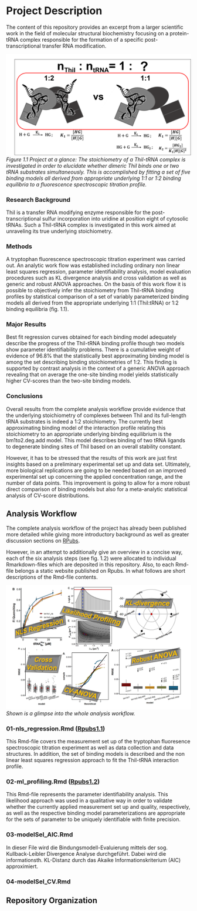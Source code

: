 # Project Description

The content of this repository provides an excerpt from a larger scientific work in the field of molecular structural biochemistry focusing on a protein-tRNA complex responsible for the formation of a specific post-transcriptional transfer RNA modification.

<p>
    <img src="/pictures/project2.png" alt="intro">
    <em>Figure 1.1 Project at a glance: The stoichiometry of a ThiI-tRNA complex is investigated in order to elucidate whether dimeric ThiI binds one or two tRNA substrates simultaneously. This is accomplished by fitting a set of five binding models all derived from appropriate underlying 1:1 or 1:2 binding equilibria to a fluorescence spectroscopic titration profile.</em>
</p>


### Research Background
ThiI is a transfer RNA modifying enzyme responsible for the post-transcriptional sulfur incorporation into uridine at position eight of cytosolic tRNAs. Such a ThiI-tRNA complex is investigated in this work aimed at unraveling its true underlying stoichiometry.

### Methods

A tryptophan fluorescence spectroscopic titration experiment was carried out. An analytic work flow was established including ordinary non linear least squares regression, parameter identifiability analysis, model evaluation procedures such as KL divergence analysis and cross validation as well as generic and robust ANOVA approaches. On the basis of this work flow it is possible to objectively infer the stoichiometry from ThiI-tRNA binding profiles by statistical comparison of a set of variably parameterized binding models all derived from the appropriate underlying 1:1 (ThiI:tRNA) or 1:2 binding equilibria (fig. 1.1).

### Major Results

Best fit regression curves obtained for each binding model adequately describe the progress of the ThiI-tRNA binding profile though two models show parameter identifiability problems. There is a cumulative weight of evidence of 96.8% that the statistically best approximating binding model is among the set describing binding stoichiometries of 1:2. This finding is supported by contrast analysis in the context of a generic ANOVA approach revealing that on average the one-site binding model yields statistically higher CV-scores than the two-site binding models.

### Conclusions

Overall results from the complete analysis workflow provide evidence that the underlying stoichiometry of complexes between ThiI and its full-length tRNA substrates is indeed a 1:2 stoichiometry. The currently best approximating binding model of the interaction profile relating this stoichiometry to an appropriate underlying binding equilibrium is the bm1to2.deg.add model. This model describes binding of two tRNA ligands to degenerate binding sites of ThiI based on an overall stability constant.

However, it has to be stressed that the results of this work are just first insights based on a preliminary experimental set up and data set. Ultimately, more biological replications are going to be needed based on an improved experimental set up concerning the applied concentration range, and the number of data points. This improvement is going to allow for a more robust direct comparison of binding models but also for a meta-analytic statistical analysis of CV-score distributions. 

## Analysis Workflow
The complete analysis workflow of the project has already been published more detailed while giving more introductory background as well as greater discussion sections on [RPubs](https://rpubs.com/DeTwes/modeling_thii_trna_interaction). 

However, in an attempt to additionally give an overview in a concise way, each of the six analysis steps (see fig. 1.2) were allocated to individual Rmarkdown-files which are deposited in this repository. Also, to each Rmd-file belongs a static website published on Rpubs. In what follows are  short descriptions of the Rmd-file contents.

<p>
    <img src="/pictures/analysis_overview.png" alt="intro">
    <em>Shown is a glimpse into the whole analysis workflow. </em>
</p>

### 01-nls_regression.Rmd ([Rpubs1.1](https://rpubs.com/DeTwes/NLS-Regression))

This Rmd-file covers the measurement set up of the tryptophan fluoresence spectroscopic titration experiment as well as  data collection and data structures. In addition, the set of binding models is described and the non linear least squares regression approach to fit the ThiI-tRNA interaction profile. 
### 02-ml_profiling.Rmd ([Rpubs1.2](https://rpubs.com/DeTwes/Identifiability-Analysis))
This Rmd-file represents the parameter identifiability analysis. This likelihood approach was used in a qualitative way in order to validate whether the currently applied measurement set up and quality, respectively, as well as the respective binding model parameterizations are appropriate for the sets of parameter to be uniquely identifiable with finite precision. 

### 03-modelSel_AIC.Rmd
In dieser File wird die Bindungsmodell-Evaluierung mittels der sog. Kullback-Leibler Divergence Analyse durchgeführt. Dabei wird die informationsth. KL-Distanz durch das Akaike Informationskriterium (AIC) approximiert.

### 04-modelSel_CV.Rmd

## Repository Organization
